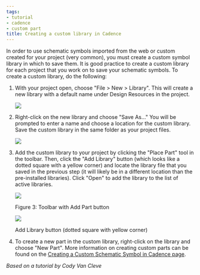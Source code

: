 ```yaml
---
tags:
- tutorial
- cadence
- custom part
title: Creating a custom library in Cadence
---
```


In order to use schematic symbols imported from the web or custom created for your project (very common), you must create a custom symbol library in which to save them. It is good practice to create a custom library for each project that you work on to save your schematic symbols. To create a custom library, do the following:

1.  With your project open, choose "File > New > Library". This will create a new library with a default name under Design Resources in the project.

    [![](/figures/figure_324.png)](/larger/image0079.png)

2.  Right-click on the new library and choose "Save As..." You will be prompted to enter a name and choose a location for the custom library. Save the custom library in the same folder as your project files.

    [![](/figures/figure_325.png)](/larger/image0080.png)

3.  Add the custom library to your project by clicking the "Place Part" tool in the toolbar. Then, click the "Add Library" button (which looks like a dotted square with a yellow corner) and locate the library file that you saved in the previous step (it will likely be in a different location than the pre-installed libraries). Click "Open" to add the library to the list of active libraries.

    ![](/ESD_Creating_a_New_Project_revised_media/media/image2.png)

    Figure 3: Toolbar with Add Part button

    [![](/figures/figure_327.png)](/larger/image0082.png)

    Add Library button (dotted square with yellow corner)

4.  To create a new part in the custom library, right-click on the library and choose "New Part". More information on creating custom parts can be found on the [Creating a Custom Schematic Symbol in Cadence page](creating-a-custom-schematic-symbol-in-cadence.html).

*Based on a tutorial by Cody Van Cleve*
